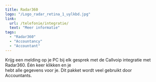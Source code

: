 ```yaml
---
title: Radar360
logo: "/Logo_radar_retina_1_uylkbd.jpg"
link:
  url: /telefonie/integratie/
  text: "Meer informatie"
tags:
  - "Radar360"
  - "Accountancy"
  - "Accountant"
---
```

Krijg een melding op je PC bij elk gesprek met de Callvoip integratie met Radar360. Één keer klikken en je<br>
hebt alle gegevens voor je. Dit pakket wordt veel gebruikt door Accountants.
